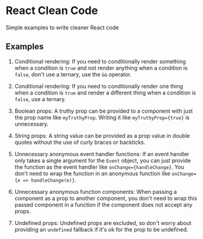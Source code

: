# React Clean Code

Simple examples to write cleaner React code

## Examples

1. Conditional rendering: If you need to conditionally render something when a condition is `true` and not render anything when a condition is `false`, don't use a ternary, use the `&&` operator.

2. Conditional rendering: If you need to conditionally render one thing when a condition is `true` and render a different thing when a condition is `false`, use a ternary.

3. Boolean props: A truthy prop can be provided to a component with just the prop name like `myTruthyProp`. Writing it like `myTruthyProp={true}` is unnecessary.

4. String props: A string value can be provided as a prop value in double quotes without the use of curly braces or backticks.

5. Unnecessary anonymous event handler functions: If an event handler only takes a single argument for the `Event` object, you can just provide the function as the event handler like `onChange={handleChange}`. You don't need to wrap the function in an anonymous function like `onChange={e => handleChange(e)}`.

6. Unnecessary anonymous function components: When passing a component as a prop to another component, you don't need to wrap this passed component in a function if the component does not accept any props.

7. Undefined props: Undefined props are excluded, so don't worry about providing an `undefined` fallback if it's ok for the prop to be undefined.
